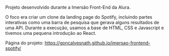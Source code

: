 Projeto desenvolvido durante a Imersão Front-End da Alura.

O foco era criar um clone da landing page do Spotify, incluindo partes interativas como uma barra de pesquisa que gerava alguns resultados de uma API.
Durante a execução, usamos a base de HTML, CSS e Javascript e tivemos uma pequena introdução ao React.

Página do projeto: https://goncalvesnath.github.io/imersao-frontend-spotify/
